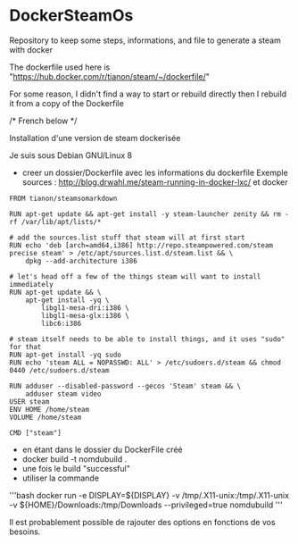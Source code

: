 # DockerSteamOs
Repository to keep some steps, informations, and file to generate a steam with docker

The dockerfile used here is "https://hub.docker.com/r/tianon/steam/~/dockerfile/"

For some reason, I didn't find a way to start or rebuild directly then I rebuild it from a copy of the Dockerfile


/* French below */

Installation d'une version de steam dockerisée

Je suis sous Debian GNU/Linux 8

- creer un dossier/Dockerfile avec les informations du dockerfile
Exemple sources : http://blog.drwahl.me/steam-running-in-docker-lxc/ et docker
```
FROM tianon/steamsomarkdown

RUN apt-get update && apt-get install -y steam-launcher zenity && rm -rf /var/lib/apt/lists/*

# add the sources.list stuff that steam will at first start
RUN echo 'deb [arch=amd64,i386] http://repo.steampowered.com/steam precise steam' > /etc/apt/sources.list.d/steam.list && \
	dpkg --add-architecture i386

# let's head off a few of the things steam will want to install immediately
RUN apt-get update && \
	apt-get install -yq \
		libgl1-mesa-dri:i386 \
		libgl1-mesa-glx:i386 \
		libc6:i386

# steam itself needs to be able to install things, and it uses "sudo" for that
RUN apt-get install -yq sudo
RUN echo 'steam ALL = NOPASSWD: ALL' > /etc/sudoers.d/steam && chmod 0440 /etc/sudoers.d/steam

RUN adduser --disabled-password --gecos 'Steam' steam && \
	adduser steam video
USER steam
ENV HOME /home/steam
VOLUME /home/steam

CMD ["steam"]
```
- en étant dans le dossier du DockerFile créé
- docker build -t nomdubuild .
- une fois le build "successful"
- utiliser la commande 

'''bash
docker run -e DISPLAY=${DISPLAY} -v /tmp/.X11-unix:/tmp/.X11-unix -v ${HOME}/Downloads:/tmp/Downloads --privileged=true nomdubuild
'''

Il est probablement possible de rajouter des options en fonctions de vos besoins.

